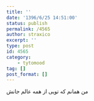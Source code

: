 ```yaml
---
title: ''
date: '1396/6/25 14:51:00'
status: publish
permalink: /4565
author: straxico
excerpt: ''
type: post
id: 4565
category:
    - tytomood
tag: []
post_format: []
---
```

من همانم که تویی از همه عالم جانش